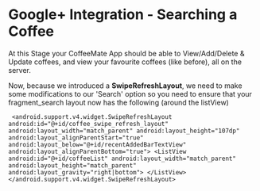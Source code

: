 # Google+ Integration - Searching a Coffee

At this Stage your CoffeeMate App should be able to View/Add/Delete & Update coffees, and view your favourite coffees (like before), all on the server.

Now, because we introduced a **SwipeRefreshLayout**, we need to make some modifications to our 'Search' option so you need to ensure that your fragment_search layout now has the following (around the listView)

```
 <android.support.v4.widget.SwipeRefreshLayout android:id="@+id/coffee_swipe_refresh_layout" android:layout_width="match_parent" android:layout_height="107dp" android:layout_alignParentStart="true" android:layout_below="@+id/recentAddedBarTextView" android:layout_alignParentBottom="true"> <ListView android:id="@+id/coffeeList" android:layout_width="match_parent" android:layout_height="match_parent" android:layout_gravity="right|bottom"> </ListView></android.support.v4.widget.SwipeRefreshLayout>
```

